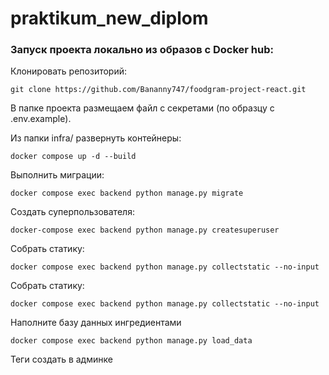 # praktikum_new_diplom

### Запуск проекта локально из образов с Docker hub:

Клонировать репозиторий:
```
git clone https://github.com/Bananny747/foodgram-project-react.git
```

В папкe проекта размещаем файл с секретами (по образцу с .env.example).

Из папки infra/ развернуть контейнеры:

```
docker compose up -d --build
```

Выполнить миграции:

```
docker compose exec backend python manage.py migrate
```

Создать суперпользователя:

```
docker-compose exec backend python manage.py createsuperuser
```

Собрать статику:

```
docker compose exec backend python manage.py collectstatic --no-input
```

Собрать статику:

```
docker compose exec backend python manage.py collectstatic --no-input
```

Наполните базу данных ингредиентами

```
docker compose exec backend python manage.py load_data
```

Теги создать в админке